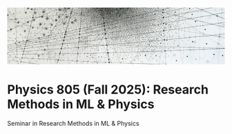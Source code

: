 ![banner](https://github.com/mariel-pettee/phys_805_fall_2025/blob/main/assets/banner.png)
# Physics 805 (Fall 2025): Research Methods in ML & Physics

Seminar in Research Methods in ML &amp; Physics
